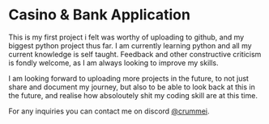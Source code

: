 # Casino & Bank Application
This is my first project i felt was worthy of uploading to github, and my biggest python project thus far.
I am currently learning python and all my current knowledge is self taught. Feedback and other constructive criticism is fondly welcome, as I am always looking to improve my skills.

I am looking forward to uploading more projects in the future, to not just share and document my journey, but also to be able to look back at this in the future, and realise how absoloutely shit my coding skill are at this time.

For any inquiries you can contact me on discord [@crummei](discord://-/users/178939117420281866).
